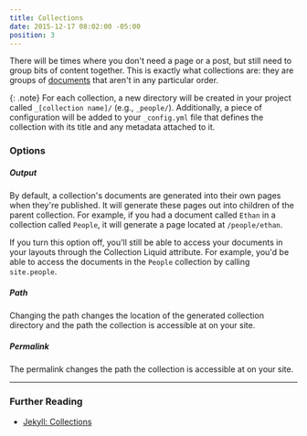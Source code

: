 ```yaml
---
title: Collections
date: 2015-12-17 08:02:00 -05:00
position: 3
---
```


There will be times where you don't need a page or a post, but still need to group bits of content together. This is exactly what collections are: they are groups of [documents](/content/documents/) that aren't in any particular order.

{: .note}
For each collection, a new directory will be created in your project called `_[collection name]/` (e.g., `_people/`). Additionally, a piece of configuration will be added to your `_config.yml` file that defines the collection with its title and any metadata attached to it.


### Options

##### Output

By default, a collection's documents are generated into their own pages when they're published. It will generate these pages out into children of the parent collection. For example, if you had a document called `Ethan` in a collection called `People`, it will generate a page located at `/people/ethan`.

If you turn this option off, you'll still be able to access your documents in your layouts through the Collection Liquid attribute. For example, you'd be able to access the documents in the `People` collection by calling `site.people`.

##### Path

Changing the path changes the location of the generated collection directory and the path the collection is accessible at on your site.

##### Permalink

The permalink changes the path the collection is accessible at on your site.

---

### Further Reading

- [Jekyll: Collections](http://jekyllrb.com/docs/collections/)
